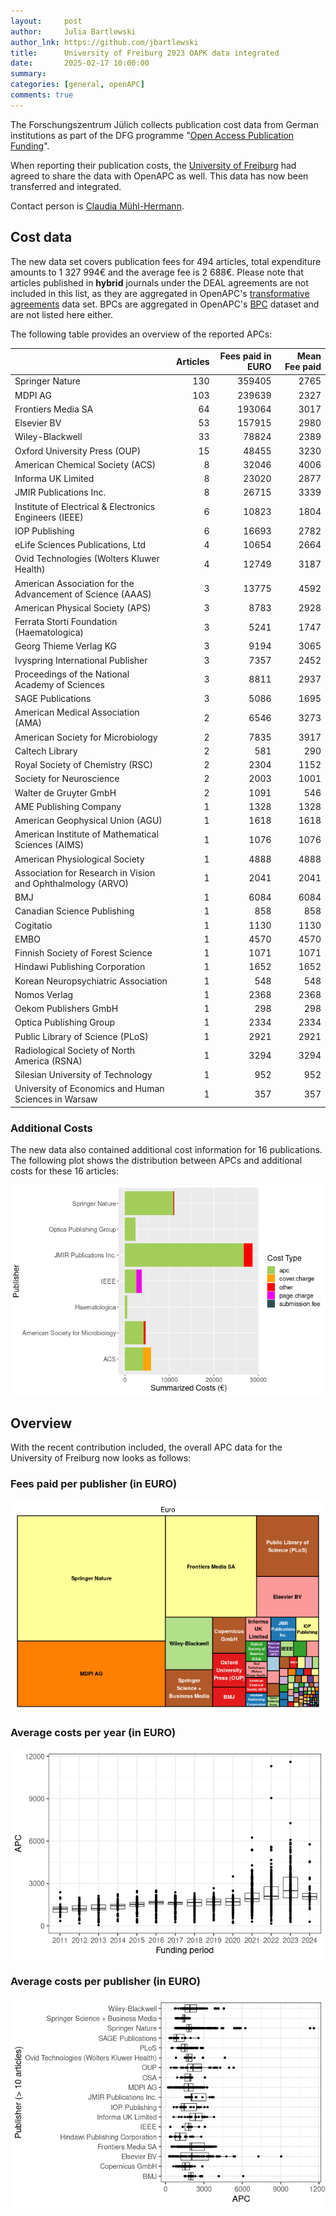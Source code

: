 ```yaml
---
layout:     post
author:     Julia Bartlewski
author_lnk: https://github.com/jbartlewski
title:      University of Freiburg 2023 OAPK data integrated
date:       2025-02-17 10:00:00
summary:    
categories: [general, openAPC]
comments: true
---
```





The Forschungszentrum Jülich collects publication cost data from German institutions as part of the DFG programme "[Open Access Publication Funding](https://www.fz-juelich.de/en/zb/open-science/open-access/monitoring-dfg-oa-publication-funding)".

When reporting their publication costs, the [University of Freiburg](https://www.uni-freiburg.de) had agreed to share the data with OpenAPC as well. This data has now been transferred and integrated.

Contact person is [Claudia Mühl-Hermann](mailto:openaccess@ub.uni-freiburg.de).

## Cost data



The new data set covers publication fees for 494 articles, total expenditure amounts to 1 327 994€ and the average fee is 2 688€. Please note that articles published in **hybrid** journals under the DEAL agreements are not included in this list, as they are aggregated in OpenAPC's [transformative agreements](https://github.com/OpenAPC/openapc-de/tree/master/data/transformative_agreements) data set. BPCs are aggregated in OpenAPC's [BPC](https://github.com/OpenAPC/openapc-de/blob/master/data/bpc.csv) dataset and are not listed here either.

The following table provides an overview of the reported APCs: 




|                                                            | Articles| Fees paid in EURO| Mean Fee paid|
|:-----------------------------------------------------------|--------:|-----------------:|-------------:|
|Springer Nature                                             |      130|            359405|          2765|
|MDPI AG                                                     |      103|            239639|          2327|
|Frontiers Media SA                                          |       64|            193064|          3017|
|Elsevier BV                                                 |       53|            157915|          2980|
|Wiley-Blackwell                                             |       33|             78824|          2389|
|Oxford University Press (OUP)                               |       15|             48455|          3230|
|American Chemical Society (ACS)                             |        8|             32046|          4006|
|Informa UK Limited                                          |        8|             23020|          2877|
|JMIR Publications Inc.                                      |        8|             26715|          3339|
|Institute of Electrical & Electronics Engineers (IEEE)      |        6|             10823|          1804|
|IOP Publishing                                              |        6|             16693|          2782|
|eLife Sciences Publications, Ltd                            |        4|             10654|          2664|
|Ovid Technologies (Wolters Kluwer Health)                   |        4|             12749|          3187|
|American Association for the Advancement of Science (AAAS)  |        3|             13775|          4592|
|American Physical Society (APS)                             |        3|              8783|          2928|
|Ferrata Storti Foundation (Haematologica)                   |        3|              5241|          1747|
|Georg Thieme Verlag KG                                      |        3|              9194|          3065|
|Ivyspring International Publisher                           |        3|              7357|          2452|
|Proceedings of the National Academy of Sciences             |        3|              8811|          2937|
|SAGE Publications                                           |        3|              5086|          1695|
|American Medical Association (AMA)                          |        2|              6546|          3273|
|American Society for Microbiology                           |        2|              7835|          3917|
|Caltech Library                                             |        2|               581|           290|
|Royal Society of Chemistry (RSC)                            |        2|              2304|          1152|
|Society for Neuroscience                                    |        2|              2003|          1001|
|Walter de Gruyter GmbH                                      |        2|              1091|           546|
|AME Publishing Company                                      |        1|              1328|          1328|
|American Geophysical Union (AGU)                            |        1|              1618|          1618|
|American Institute of Mathematical Sciences (AIMS)          |        1|              1076|          1076|
|American Physiological Society                              |        1|              4888|          4888|
|Association for Research in Vision and Ophthalmology (ARVO) |        1|              2041|          2041|
|BMJ                                                         |        1|              6084|          6084|
|Canadian Science Publishing                                 |        1|               858|           858|
|Cogitatio                                                   |        1|              1130|          1130|
|EMBO                                                        |        1|              4570|          4570|
|Finnish Society of Forest Science                           |        1|              1071|          1071|
|Hindawi Publishing Corporation                              |        1|              1652|          1652|
|Korean Neuropsychiatric Association                         |        1|               548|           548|
|Nomos Verlag                                                |        1|              2368|          2368|
|Oekom Publishers GmbH                                       |        1|               298|           298|
|Optica Publishing Group                                     |        1|              2334|          2334|
|Public Library of Science (PLoS)                            |        1|              2921|          2921|
|Radiological Society of North America (RSNA)                |        1|              3294|          3294|
|Silesian University of Technology                           |        1|               952|           952|
|University of Economics and Human Sciences in Warsaw        |        1|               357|           357|


### Additional Costs



The new data also contained additional cost information for 16 publications. The following plot shows the distribution between APCs and additional costs for these 16 articles:


![plot of chunk additional_costs_freiburg_2025_02_17_full](/figure/additional_costs_freiburg_2025_02_17_full-1.png)


## Overview

With the recent contribution included, the overall APC data for the University of Freiburg now looks as follows:

### Fees paid per publisher (in EURO)

![plot of chunk tree_freiburg_2025_02_17_full](/figure/tree_freiburg_2025_02_17_full-1.png)

###  Average costs per year (in EURO)

![plot of chunk box_freiburg_2025_02_17_year_full](/figure/box_freiburg_2025_02_17_year_full-1.png)

###  Average costs per publisher (in EURO)

![plot of chunk box_freiburg_2025_02_17_publisher_full](/figure/box_freiburg_2025_02_17_publisher_full-1.png)
